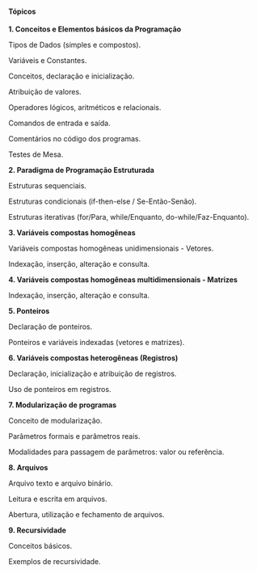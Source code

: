 #### Tópicos

**1. Conceitos e Elementos básicos da Programação**

Tipos de Dados (simples e compostos).

Variáveis e Constantes.

Conceitos, declaração e inicialização.

Atribuição de valores.

Operadores lógicos, aritméticos e relacionais.

Comandos de entrada e saída.

Comentários no código dos programas.

Testes de Mesa.

**2. Paradigma de Programação Estruturada**

Estruturas sequenciais.

Estruturas condicionais (if-then-else / Se-Então-Senão).

Estruturas iterativas (for/Para, while/Enquanto, do-while/Faz-Enquanto).

**3. Variáveis compostas homogêneas**

Variáveis compostas homogêneas unidimensionais - Vetores.

Indexação, inserção, alteração e consulta.

**4. Variáveis compostas homogêneas multidimensionais - Matrizes**

Indexação, inserção, alteração e consulta.

**5. Ponteiros**

Declaração de ponteiros.

Ponteiros e variáveis indexadas (vetores e matrizes).

**6. Variáveis compostas heterogêneas (Registros)**

Declaração, inicialização e atribuição de registros.

Uso de ponteiros em registros.

**7. Modularização de programas**

Conceito de modularização.

Parâmetros formais e parâmetros reais.

Modalidades para passagem de parâmetros: valor ou referência.

**8. Arquivos**

Arquivo texto e arquivo binário.

Leitura e escrita em arquivos.

Abertura, utilização e fechamento de arquivos.

**9. Recursividade**

Conceitos básicos.

Exemplos de recursividade.
